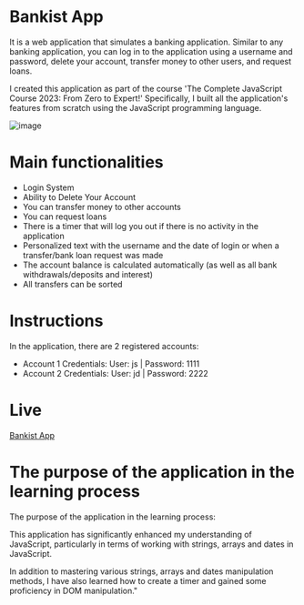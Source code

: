 # Bankist App

It is a web application that simulates a banking application. Similar to any banking application, you can log in to the application using a username and password, delete your account, transfer money to other users, and request loans.

I created this application as part of the course 'The Complete JavaScript Course 2023: From Zero to Expert!' Specifically, I built all the application's features from scratch using the JavaScript programming language.

![image](https://github.com/constantinraulivan/bankistapp/assets/108687645/1357cec3-333a-499f-9d06-b56fb7df73eb)


# Main functionalities

- Login System
- Ability to Delete Your Account
- You can transfer money to other accounts
- You can request loans
- There is a timer that will log you out if there is no activity in the application
- Personalized text with the username and the date of login or when a transfer/bank loan request was made
- The account balance is calculated automatically (as well as all bank withdrawals/deposits and interest)
- All transfers can be sorted

# Instructions
In the application, there are 2 registered accounts:

- Account 1 Credentials:
User: js |
Password: 1111
- Account 2 Credentials:
User: jd |
Password: 2222

# Live

[Bankist App](https://constantinraulivan.github.io/bankistapp/)

# The purpose of the application in the learning process

The purpose of the application in the learning process:

This application has significantly enhanced my understanding of JavaScript, particularly in terms of working with strings, arrays and dates in JavaScript.

In addition to mastering various strings, arrays and dates manipulation methods, I have also learned how to create a timer and gained some proficiency in DOM manipulation."
